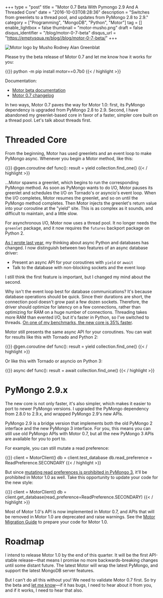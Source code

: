 +++
type = "post"
title = "Motor 0.7 Beta With Pymongo 2.9 And A Threaded Core"
date = "2016-10-03T08:28:36"
description = "Switches from greenlets to a thread pool, and updates from PyMongo 2.8 to 2.9."
category = ["Programming", "MongoDB", "Python", "Motor"]
tag = []
enable_lightbox = false
thumbnail = "motor-musho.png"
draft = false
disqus_identifier = "/blog/motor-0-7-beta"
disqus_url = "https://emptysqua.re/blog//blog/motor-0-7-beta/"
+++

<p><img alt="Motor logo by Musho Rodney Alan Greenblat" border="0" src="motor-musho.png" style="display:block; margin-left:auto; margin-right:auto;" title="motor-musho.png"/></p>
<p>Please try the beta release of Motor 0.7 and let me know how it works for you:</p>

{{<highlight plain>}}
python -m pip install motor==0.7b0
{{< / highlight >}}

<p>Documentation:</p>
<ul>
<li><a href="https://motor.readthedocs.io/en/latest/">Motor beta documentation</a></li>
<li><a href="https://motor.readthedocs.io/en/latest/changelog.html">Motor 0.7 changelog</a></li>
</ul>
<p>In two ways, Motor 0.7 paves the way for Motor 1.0: first, its PyMongo dependency is upgraded from PyMongo 2.8 to 2.9. Second, I have abandoned my greenlet-based core in favor of a faster, simpler core built on a thread pool. Let's talk about threads first.</p>
<h1 id="threaded-core">Threaded Core</h1>
<p>From the beginning, Motor has used greenlets and an event loop to make PyMongo async. Whenever you begin a Motor method, like this:</p>

{{<highlight python3>}}
@gen.coroutine
def func():
    result = yield collection.find_one()
{{< / highlight >}}

<p>...Motor spawns a greenlet, which begins to run the corresponding PyMongo method. As soon as PyMongo wants to do I/O, Motor pauses its greenlet and schedules the I/O on Tornado's or asyncio's event loop. When the I/O completes, Motor resumes the greenlet, and so on until the PyMongo method completes. Then Motor injects the greenlet's return value into your coroutine at the "yield" site. This is as complex as it sounds, and difficult to maintain, and a little slow.</p>
<p>For asynchronous I/O, Motor now uses a thread pool. It no longer needs the
<code>greenlet</code> package, and it now requires the <code>futures</code> backport package on
Python 2.</p>
<p><a href="/response-to-asynchronous-python-and-databases/">As I wrote last year</a>, my thinking about async Python and databases has changed. I now distinguish between two features of an async database driver:</p>
<ul>
<li>Present an async API for your coroutines with <code>yield</code> or <code>await</code></li>
<li>Talk to the database with non-blocking sockets and the event loop</li>
</ul>
<p>I still think the first feature is important, but I changed my mind about the second.</p>
<p>Why isn't the event loop best for database communications? It's because database operations should be quick. Since their durations are short, the connection pool doesn't grow past a few dozen sockets. Therefore, the driver should optimize for latency on a few connections, rather than optimizing for RAM on a huge number of connections. Threading takes more RAM than evented I/O, but it's faster in Python, so I've switched to threads. <a href="https://jira.mongodb.org/browse/MOTOR-112?focusedCommentId=1376428&page=com.atlassian.jira.plugin.system.issuetabpanels:comment-tabpanel#comment-1376428">On one of my benchmarks, the new core is 35% faster</a>.</p>
<p>Motor still presents the same async API for your coroutines. You can wait for results like this with Tornado and Python 2:</p>

{{<highlight python3>}}
@gen.coroutine
def func():
    result = yield collection.find_one()
{{< / highlight >}}

<p>Or like this with Tornado or asyncio on Python 3:</p>

{{<highlight python3>}}
async def func():
    result = await collection.find_one()
{{< / highlight >}}

<h1 id="pymongo-29x">PyMongo 2.9.x</h1>
<p>The new core is not only faster, it's also simpler, which makes it easier to port to newer PyMongo versions. I upgraded the PyMongo dependency from 2.8.0 to 2.9.x, and wrapped PyMongo 2.9's new APIs.</p>
<p>PyMongo 2.9 is a bridge version that implements both the old PyMongo 2 interface and the new PyMongo 3 interface. For you, this means you can still use old PyMongo APIs with Motor 0.7, but all the new PyMongo 3 APIs are available for you to port to.</p>
<p>For example, you can still mutate a read preference:</p>

{{<highlight python3>}}
client = MotorClient()
db = client.test_database
db.read_preference = ReadPreference.SECONDARY
{{< / highlight >}}

<p>But since <a href="http://api.mongodb.com/python/current/migrate-to-pymongo3.html#the-read-preference-attribute-is-immutable">mutating read preferences is prohibited in PyMongo 3</a>, it'll be prohibited in Motor 1.0 as well. Take this opportunity to update your code for the new style:</p>

{{<highlight python3>}}
client = MotorClient()
db = client.get_database(read_preference=ReadPreference.SECONDARY)
{{< / highlight >}}

<p>Most of Motor 1.0's API is now implemented in Motor 0.7, and APIs that will be removed in
Motor 1.0 are deprecated and raise warnings. See the
<a href="https://motor.readthedocs.io/en/stable/changelog.html#motor-1-0">Motor Migration Guide</a> to prepare your code for Motor 1.0.</p>
<h1 id="roadmap">Roadmap</h1>
<p>I intend to release Motor 1.0 by the end of this quarter. It will be the first API-stable release—that means I promise no more backwards-breaking changes until some distant future. The latest Motor will wrap the latest PyMongo, and support the latest MongoDB server features.</p>
<p>But I can't do all this without you! We need to validate Motor 0.7 first.  So try the beta and <a href="https://twitter.com/jessejiryudavis">let me know</a>—if it has bugs, I need to hear about it from you, and if it works, I need to hear that also.</p>
